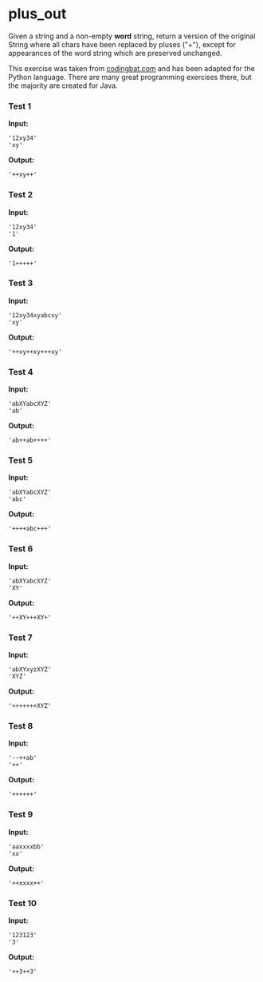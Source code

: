 # plus_out




Given a string and a non-empty <b>word</b> string, return a version of the original String where all chars have been replaced by pluses ("+"), except for appearances of the word string which are preserved unchanged.

This exercise was taken from [codingbat.com](https://codingbat.com/prob/p170829) and has been adapted for the Python language. There are many great programming exercises there, but the majority are created for Java.






### Test 1
**Input:**
```
'12xy34'
'xy'
```
**Output:**
```
'++xy++'
```
### Test 2
**Input:**
```
'12xy34'
'1'
```
**Output:**
```
'1+++++'
```
### Test 3
**Input:**
```
'12xy34xyabcxy'
'xy'
```
**Output:**
```
'++xy++xy+++xy'
```
### Test 4
**Input:**
```
'abXYabcXYZ'
'ab'
```
**Output:**
```
'ab++ab++++'
```
### Test 5
**Input:**
```
'abXYabcXYZ'
'abc'
```
**Output:**
```
'++++abc+++'
```
### Test 6
**Input:**
```
'abXYabcXYZ'
'XY'
```
**Output:**
```
'++XY+++XY+'
```
### Test 7
**Input:**
```
'abXYxyzXYZ'
'XYZ'
```
**Output:**
```
'+++++++XYZ'
```
### Test 8
**Input:**
```
'--++ab'
'++'
```
**Output:**
```
'++++++'
```
### Test 9
**Input:**
```
'aaxxxxbb'
'xx'
```
**Output:**
```
'++xxxx++'
```
### Test 10
**Input:**
```
'123123'
'3'
```
**Output:**
```
'++3++3'
```

